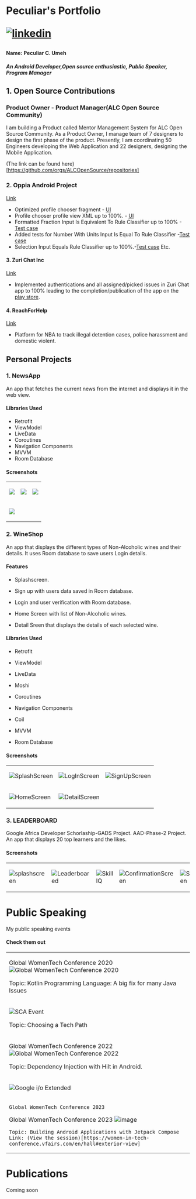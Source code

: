 # Peculiar's Portfolio  <p> <a href="https://www.linkedin.com/in/peculiar-c-umeh"><img src="https://img.icons8.com/color/50/000000/linkedin.png" alt="linkedin"/></a> <p>

#### Name: Peculiar C. Umeh

##### An Android Developer,Open source enthusiastic, Public Speaker, Program Manager

## 1. Open Source Contributions

### Product Owner - Product Manager(ALC Open Source Community)

I am building a Product called Mentor Management System for ALC Open Source Community.
As a Product Owner, I manage team of 7 designers to design the first phase of the product.
Presently, I am coordinating 50 Engineers developing the Web Application and 22 designers, designing the Mobile Application.

(The link can be found here)\[https://github.com/orgs/ALCOpenSource/repositories]

### 2. Oppia Android Project

[Link](https://github.com/oppia/oppia-android)

*   Optimized profile chooser fragment - [UI](https://github.com/oppia/oppia-android/pull/1997)
*   Profile chooser profile view XML up to 100%. - [UI](https://github.com/oppia/oppia-android/pull/2100)
*   Formatted Fraction Input Is Equivalent To Rule Classifier up to 100% -[Test case](https://github.com/oppia/oppia-android/pull/2024)
*   Added tests for Number With Units Input Is Equal To Rule Classifier -[Test case](https://github.com/oppia/oppia-android/pull/2152)
*   Selection Input Equals Rule Classifier up to 100%.-[Test case](https://github.com/oppia/oppia-android/pull/2144) Etc.

#### 3. Zuri Chat Inc

[Link](https://github.com/zurichat/zc_app_android)

*   Implemented authentications and all assigned/picked issues in Zuri Chat app to 100%
    leading to the completion/publication of the app on the [play store](https://play.google.com/store/apps/details?id=com.zurichat.app).

#### 4. ReachForHelp

[Link](https://github.com/ksinnovationhub/teamsdn)

*   Platform for NBA to track illegal detention cases,
    police harassment  and domestic violent.

## Personal Projects

### 1. NewsApp

An app that fetches the current news from the internet and displays it in the web view.

#### Libraries Used

*   Retrofit
*   ViewModel
*   LiveData
*   Coroutines
*   Navigation Components
*   MVVM
*   Room Database

#### Screenshots

<table>
  <tr>
  <td>

![](https://github.com/peculiaruc/NewsApp/blob/master/app/screenshot/device-2022-01-07-001732.png)

  </td>

  <td>

![](https://github.com/peculiaruc/NewsApp/blob/master/app/screenshot/device-2022-01-07-001844.png)

  </td>

  <td>

![](https://github.com/peculiaruc/NewsApp/blob/master/app/screenshot/device-2022-01-07-001951.png)

  </td>
  </tr>

   <tr>

 <td>

![](https://github.com/peculiaruc/NewsApp/blob/master/app/screenshot/device-2022-01-07-002043.png)

 </td>

 </tr>
</table>

### 2. WineShop

An app that displays the different types of Non-Alcoholic wines and their details. It uses Room database to
save users Login details.

#### Features

*   Splashscreen.

*   Sign up with users data saved in Room database.

*   Login and user verification with Room database.

*   Home Screen with list of Non-Alcoholic wines.

*   Detail Sreen that displays the details of each selected wine.

#### Libraries Used

*   Retrofit

*   ViewModel

*   LiveData

*   Moshi

*   Coroutines

*   Navigation Components

*   Coil

*   MVVM

*   Room Database

#### Screenshots

 <table>

   <tr>
   <td>

![SplashScreen](https://github.com/peculiaruc/WineShop/blob/master/screenshops/device-2021-06-18-034518.png)

   </td>

   <td>

![LogInScreen](https://github.com/peculiaruc/WineShop/blob/master/screenshops/device-2021-06-18-034550.png)

   </td>

   <td>

![SignUpScreen](https://github.com/peculiaruc/WineShop/blob/master/screenshops/device-2021-06-18-034908.png)

   </td>
   </tr>

  <td>

![HomeScreen](https://github.com/peculiaruc/WineShop/blob/master/screenshops/device-2021-05-30-023821.png)

  </td>

   <td>

![DetailScreen](https://github.com/peculiaruc/WineShop/blob/master/screenshops/device-2021-05-30-024334.png)

  </td>

  </tr>
 </table>

### 3. LEADERBOARD

Google Africa Developer Schorlaship-GADS Project.
AAD-Phase-2 Project. An app that displays 20 top learners and the likes.

#### Screenshots

<table>
<tr> 
<td>

![splashscreen](https://github.com/peculiaruc/LEADERBOARD/blob/master/app/screenshots/splashscreen.png)

</td>
<td>

![Leaderboared](https://github.com/peculiaruc/LEADERBOARD/blob/master/app/screenshots/LearningLeaders.png)

</td>
<td>

![SkillIQ](https://github.com/peculiaruc/LEADERBOARD/blob/master/app/screenshots/SkillIQ.png)

</td>
<td>

![ConfirmationScreen](https://github.com/peculiaruc/LEADERBOARD/blob/master/app/screenshots/submitScreen.png)

</td>
<td>

![SubmitScren](https://github.com/peculiaruc/LEADERBOARD/blob/master/app/screenshots/confirmation.png)

</td>
<td>

![SuccesssfulSubmission](https://github.com/peculiaruc/LEADERBOARD/blob/master/app/screenshots/successfulSubmission.png)

</td>
</tr>
</table>

# Public Speaking

My public speaking events

#### Check them out

<table>
<tr> 
<td>

Global WomenTech Conference 2020
![Global WomenTech Conference 2020](https://github.com/peculiaruc/peculiaruc.github.io/blob/main/screenshots/womentech%201.png)

Topic: Kotlin Programming Language: A big fix for many Java Issues

</td>
</tr>
<tr>
<td>

![SCA Event](https://github.com/peculiaruc/peculiaruc.github.io/blob/main/screenshots/Asaba%20SCA.jpeg)

Topic: Choosing a Tech Path

</td>
</tr>
<tr>
<td>

Global WomenTech Conference 2022
![Global WomenTech Conference 2022](https://github.com/peculiaruc/peculiaruc.github.io/blob/main/screenshots/WomenTech.png)

Topic: Dependency Injection with Hilt in Android.

</td>
</tr>

<tr>
<td>

![Google i/o Extended](https://github.com/peculiaruc/peculiaruc.github.io/blob/main/screenshots/io.jpeg)

</td>
</tr>
<tr>
  <td>

    Global WomenTech Conference 2023

Global WomenTech Conference 2023
![image](https://github.com/peculiaruc/peculiaruc.github.io/assets/35475543/4cc5dc5c-d60a-40c7-b271-2f5e13b8bafd)

    Topic: Building Android Applications with Jetpack Compose
    Link: (View the session)[https://women-in-tech-conference.vfairs.com/en/hall#exterior-view]

</td>

</tr>
</table>

# Publications

Coming soon
